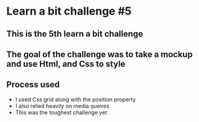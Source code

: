 # Learn a bit challenge #5

## This is the 5th learn a bit challenge

## The goal of the challenge was to take a mockup and use Html, and Css to style

## Process used 
* I used Css grid along with the position property
* I also relied heavily on media queires
* This was the toughest challenge yet
